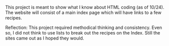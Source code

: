 This project is meant to show what I know about HTML coding (as of 10/24). The website will consist of a main index page which will have links to a few recipes.

Reflection: This project required methodical thinking and consistency. Even so, I did not think to use lists to break out the recipes on the Index. Still the sites came out as I hoped they would.